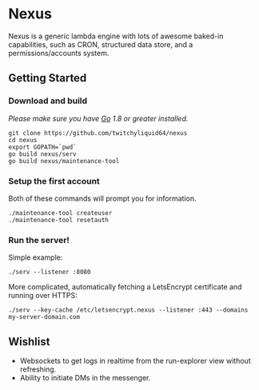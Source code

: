 Nexus
==============

Nexus is a generic lambda engine with lots of awesome baked-in capabilities, such as CRON, structured data store, and a permissions/accounts system.


## Getting Started

### Download and build

*Please make sure you have [Go](https://golang.org/doc/install) 1.8 or greater installed.*

```shell
git clone https://github.com/twitchyliquid64/nexus
cd nexus
export GOPATH=`pwd`
go build nexus/serv
go build nexus/maintenance-tool
```

### Setup the first account

Both of these commands will prompt you for information.

```shell
./maintenance-tool createuser
./maintenance-tool resetauth
```

### Run the server!

Simple example:

`./serv --listener :8080`

More complicated, automatically fetching a LetsEncrypt certificate and running over HTTPS:

`./serv --key-cache /etc/letsencrypt.nexus --listener :443 --domains my-server-domain.com`

## Wishlist

 - Websockets to get logs in realtime from the run-explorer view without refreshing.
 - Ability to initiate DMs in the messenger.
